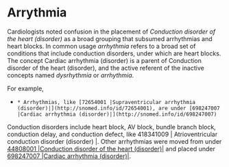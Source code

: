 # Arrythmia

Cardiologists noted confusion in the placement of  _Conduction disorder of the heart (disorder)_ as a broad grouping that subsumed arrhythmias and heart blocks. In common usage  _arrhythmia_ refers to a broad set of conditions that include conduction disorders, under which are heart blocks. The concept Cardiac arrhythmia (disorder) is a parent of Conduction disorder of the heart (disorder), and the active referent of the inactive concepts named  _dysrhythmia_ or  _arrhythmia_.

For example, 

  *     * Arrhythmias, like [72654001 |Supraventricular arrhythmia (disorder)|](http://snomed.info/id/72654001), are under [698247007 |Cardiac arrhythmia (disorder)|](http://snomed.info/id/698247007)

Conduction disorders include heart block, AV block, bundle branch block, conduction delay, and conduction defect, like 418341009 | Atrioventricular conduction disorder (disorder) |. Other arrhythmias were moved from under [44808001 |Conduction disorder of the heart (disorder)|](http://snomed.info/id/44808001) and placed under [698247007 |Cardiac arrhythmia (disorder)|](http://snomed.info/id/698247007).
